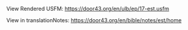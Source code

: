 View Rendered USFM: https://door43.org/en/ulb/ep/17-est.usfm

View in translationNotes: https://door43.org/en/bible/notes/est/home
